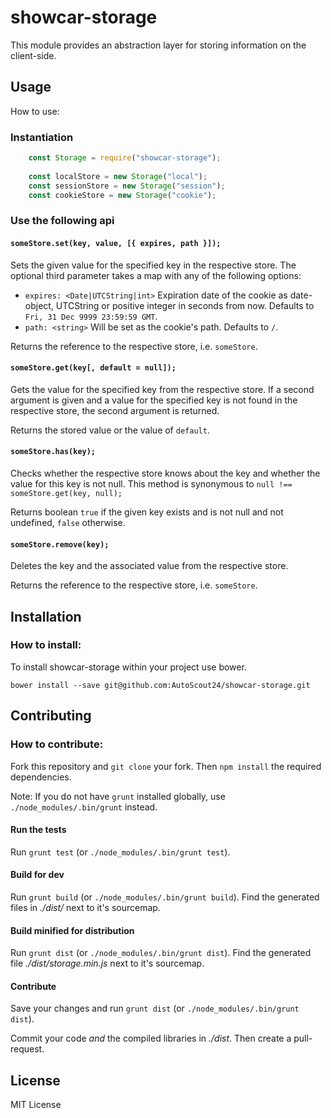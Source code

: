 # showcar-storage

This module provides an abstraction layer for storing information on the client-side.


## Usage

How to use:

### Instantiation

```javascript
    const Storage = require("showcar-storage");
    
    const localStore = new Storage("local");
    const sessionStore = new Storage("session");
    const cookieStore = new Storage("cookie");
```

### Use the following api

#### `someStore.set(key, value, [{ expires, path }]);`

  Sets the given value for the specified key in the respective store.
  The optional third parameter takes a map with any of the following options:
  
  - `expires: <Date|UTCString|int>`
      Expiration date of the cookie as date-object, UTCString or positive integer in seconds from now.
      Defaults to `Fri, 31 Dec 9999 23:59:59 GMT`.
  - `path: <string>`
      Will be set as the cookie's path. Defaults to `/`.

  Returns the reference to the respective store, i.e. `someStore`.

#### `someStore.get(key[, default = null]);`

  Gets the value for the specified key from the respective store. If a second argument is given and
  a value for the specified key is not found in the respective store, the second argument is returned.

  Returns the stored value or the value of `default`.

#### `someStore.has(key);`

  Checks whether the respective store knows about the key and whether the value for this key is not null.
  This method is synonymous to `null !== someStore.get(key, null);`

  Returns boolean `true` if the given key exists and is not null and not undefined, `false` otherwise.
  
#### `someStore.remove(key);`

  Deletes the key and the associated value from the respective store.

  Returns the reference to the respective store, i.e. `someStore`.


## Installation

### How to install:

  To install showcar-storage within your project use bower.
  
  `bower install --save git@github.com:AutoScout24/showcar-storage.git`

## Contributing

### How to contribute:

  Fork this repository and `git clone` your fork. Then `npm install` the required dependencies.

  Note: If you do not have `grunt` installed globally, use `./node_modules/.bin/grunt` instead.

#### Run the tests

  Run `grunt test` (or `./node_modules/.bin/grunt test`).

#### Build for dev

  Run `grunt build` (or `./node_modules/.bin/grunt build`). Find the generated files in _./dist/_ next to it's sourcemap.

#### Build minified for distribution

  Run `grunt dist` (or `./node_modules/.bin/grunt dist`). Find the generated file _./dist/storage.min.js_ next to it's sourcemap.

#### Contribute

  Save your changes and run `grunt dist` (or `./node_modules/.bin/grunt dist`).

  Commit your code _and_ the compiled libraries in _./dist_. Then create a pull-request.


## License

MIT License

